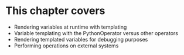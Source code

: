 # This chapter covers

* Rendering variables at runtime with templating
* Variable templating with the PythonOperator versus other operators
* Rendering templated variables for debugging purposes
* Performing operations on external systems